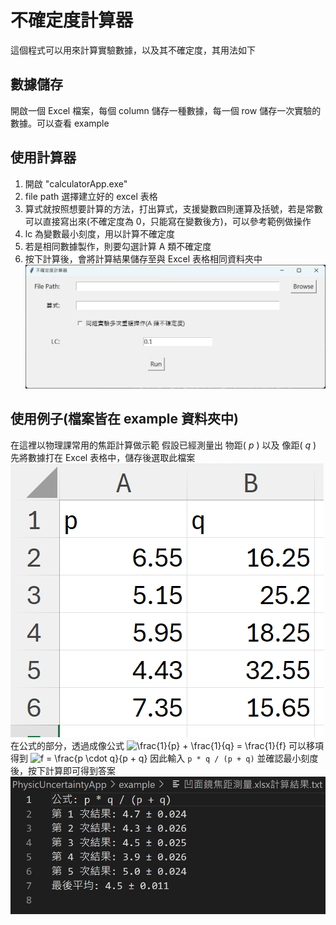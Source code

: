 # 不確定度計算器
這個程式可以用來計算實驗數據，以及其不確定度，其用法如下

## 數據儲存
開啟一個 Excel 檔案，每個 column 儲存一種數據，每一個 row 儲存一次實驗的數據。可以查看 example

## 使用計算器
1. 開啟 "calculatorApp.exe"
2. file path 選擇建立好的 excel 表格
3. 算式就按照想要計算的方法，打出算式，支援變數四則運算及括號，若是常數可以直接寫出來(不確定度為 0，只能寫在變數後方)，可以參考範例做操作
4. lc 為變數最小刻度，用以計算不確定度
5. 若是相同數據製作，則要勾選計算 A 類不確定度
6. 按下計算後，會將計算結果儲存至與 Excel 表格相同資料夾中
![alt text](./example/image1.png)

## 使用例子(檔案皆在 example 資料夾中)
在這裡以物理課常用的焦距計算做示範
假設已經測量出 物距( $p$ ) 以及 像距( $q$ )
先將數據打在 Excel 表格中，儲存後選取此檔案
![alt text](./example/image.png)
在公式的部分，透過成像公式 
![\frac{1}{p} + \frac{1}{q} = \frac{1}{f}](https://render.githubusercontent.com/render/math?math=%5Cfrac%7B1%7D%7Bp%7D%20%2B%20%5Cfrac%7B1%7D%7Bq%7D%20%3D%20%5Cfrac%7B1%7D%7Bf%7D)
可以移項得到
![f = \frac{p \cdot q}{p + q}](https://render.githubusercontent.com/render/math?math=f%20%3D%20%5Cfrac%7Bp%20%5Ccdot%20q%7D%7Bp%20%2B%20q%7D)
因此輸入 `p * q / (p + q)` 並確認最小刻度後，按下計算即可得到答案
![alt text](./example/image2.png)
